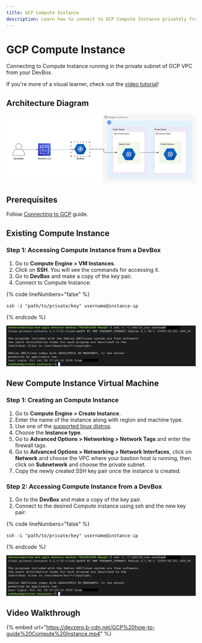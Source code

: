 ```yaml
---
title: GCP Compute Instance
description: Learn how to connect to GCP Compute Instance privately from a DevBox.
---
```

# GCP Compute Instance

Connecting to Compute Instance running in the private subnet of GCP VPC from your DevBox.

If you're more of a visual learner, check out the [video tutorial](#video-walkthrough)!

## Architecture Diagram

![GCP Compute Instance Architecture](../../../.gitbook/assets/gcp-compute-instance-architecture.png)

## Prerequisites

Follow [Connecting to GCP](../../existing-network/connecting-to-gcp.md) guide.

## Existing Compute Instance

### Step 1: Accessing Compute Instance from a DevBox

1. Go to **Compute Engine > VM Instances**.
2. Click on **SSH**. You will see the commands for accessing it.
3. Go to **DevBox** and make a copy of the key pair.
4. Connect to Compute Instance:

{% code lineNumbers="false" %}
```
ssh -i "path/to/private/key" username@instance-ip
```
{% endcode %}

![GCP Compute Instance Access](../../../.gitbook/assets/compute-instance-access.png)

## New Compute Instance Virtual Machine

### Step 1: Creating an Compute Instance

1. Go to **Compute Engine > Create Instance**.
2. Enter the name of the instance along with region and machine type.
3. Use one of the [supported linux distros](https://console.cloud.google.com/compute/images).
4. Choose the **Instance type**.
5. Go to **Advanced Options > Networking > Network Tags** and enter the firewall tags.
6. Go to **Advanced Options > Networking > Network Interfaces**, click on **Network** and choose the VPC where your bastion host is running, then click on **Subnetwork** and choose the private subnet.
7. Copy the newly created SSH key pair once the instance is created.

### Step 2: Accessing Compute Instance from a DevBox

1. Go to the **DevBox** and make a copy of the key pair.
2. Connect to the desired Compute instance using ssh and the new key pair:

{% code lineNumbers="false" %}
```
ssh -i "path/to/private/key" username@instance-ip
```
{% endcode %}

![GCP Compute Instance Access](../../../.gitbook/assets/compute-instance-access.png)

## Video Walkthrough

{% embed url="https://devzero.b-cdn.net/GCP%20how-to-guide%20Compute%20Instance.mp4" %}
